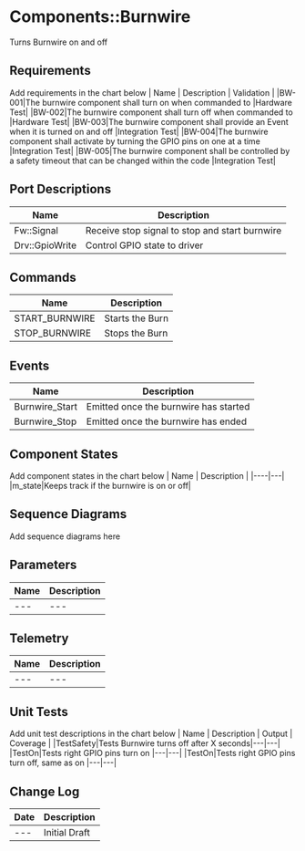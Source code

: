 # Components::Burnwire

Turns Burnwire on and off

## Requirements
Add requirements in the chart below
| Name | Description | Validation |
|BW-001|The burnwire component shall turn on when commanded to |Hardware Test|
|BW-002|The burnwire component shall turn off when commanded to |Hardware Test|
|BW-003|The burnwire component shall provide an Event when it is turned on and off |Integration Test|
|BW-004|The burnwire component shall activate by turning the GPIO pins on one at a time |Integration Test|
|BW-005|The burnwire component shall be controlled by a safety timeout that can be changed within the code |Integration Test|


## Port Descriptions
| Name | Description |
|---|---|
|Fw::Signal|Receive stop signal to stop and start burnwire|
|Drv::GpioWrite|Control GPIO state to driver|

## Commands
| Name | Description |
| ---- | -----------  |
|START_BURNWIRE|Starts the Burn|
|STOP_BURNWIRE|Stops the Burn|

## Events
| Name | Description |
|---|---|
|Burnwire_Start|Emitted once the burnwire has started|
|Burnwire_Stop|Emitted once the burnwire has ended|


## Component States
Add component states in the chart below
| Name | Description |
|----|---|
|m_state|Keeps track if the burnwire is on or off|

## Sequence Diagrams
Add sequence diagrams here

## Parameters
| Name | Description |
|---|---|
|---|---|





## Telemetry
| Name | Description |
|---|---|
|---|---|

## Unit Tests
Add unit test descriptions in the chart below
| Name | Description | Output | Coverage |
|TestSafety|Tests Burnwire turns off after X seconds|---|---|
|TestOn|Tests right GPIO pins turn on |---|---|
|TestOn|Tests right GPIO pins turn off, same as on |---|---|

## Change Log
| Date | Description |
|---|---|
|---| Initial Draft |
